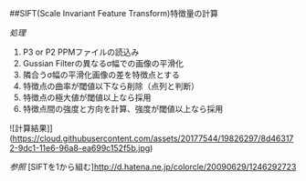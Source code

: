 ##SIFT(Scale Invariant Feature Transform)特徴量の計算

_処理_  
1. P3 or P2 PPMファイルの読込み  
2. Gussian Filterの異なるσ幅での画像の平滑化  
3. 隣合うσ幅の平滑化画像の差を特徴点とする  
4. 特徴点の曲率が閾値以下なら削除（点列と判断）
5. 特徴点の極大値が閾値以上なら採用  
6. 特徴点間の強度と方向を計算、強度が閾値以上なら採用  

![計算結果]](https://cloud.githubusercontent.com/assets/20177544/19826297/8d463172-9dc1-11e6-96a8-ea699c152f5b.jpg)

_参照_ 
[SIFTを1から組む]http://d.hatena.ne.jp/colorcle/20090629/1246292723

